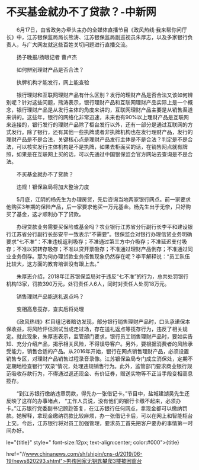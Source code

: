 # 不买基金就办不了贷款？-中新网

　　6月17日，由省政务办牵头主办的全媒体直播节目《政风热线·我来帮你问厅长》中，江苏银保监局局长熊涛、江苏银保监局副巡视员朱厚志，以及多家银行负责人，与广大网友就这些百姓关切问题进行直播交流。

　　扬子晚报/扬眼记者 曹卢杰

　　如何辨别理财产品是否合法？

　　执牌机构才能发行，网上能查验

　　银行理财和互联网理财产品有什么区别？发行的理财产品是否合法又该如何辨别呢？针对这些问题，熊涛表示，银行理财产品和互联网理财产品实际上是一个概念，银行理财产品是从发行主体的角度来讲的，互联网理财产品主要是从销售渠道来讲的。这些年，银行的网络化非常迅速，未来也有90%以上理财产品是互联网来连接的，银行发行的理财产品除了柜台发行以外，还有一部分是通过互联网的方式发行。除了银行，还有其他一些执牌或者非执牌机构也在发行理财产品，发行的理财产品是不是合法，关键核心点是理财产品发行主体是不是合法？判定是不是合法，可以核实发行主体机构是不是执牌，如果去柜面买的话，在销售网点就有牌照，如果是在互联网上买的话，可以先通过中国银保监会官方网站去查询是不是合法。

　　不买基金就办不了贷款？

　　违规！银保监局将加大整治力度

　　5月底，江阴的杨先生为办理房贷，先后咨询当地两家银行网点。前一家要求他购买3年期的保险产品，后一家要求他买一万元基金。杨先生出于无奈，只好购买了基金，这才顺利办下了贷款。

　　办理贷款业务需要买保险或基金吗？农业银行江苏省分行副行长李平和建设银行江苏省分行副行长彭安平一致表示“不需要”。银保监会对银行办理信贷业务明确要求“七不准”：不准违规返利吸存；不准通过第三方中介吸存；不准延迟支付吸存；不准以贷转存吸存；不准以贷开票吸存；不准通过理财产品倒存；不准通过同业业务倒存。那为何办理贷款业务搭售现象仍然存在呢？李平解释说：“员工队伍比较大，这方面的教育培训没有跟上去。”

　　朱厚志介绍，2018年江苏银保监局对于违反“七不准”的行为，总共处罚银行机构13家，罚款390万元，处罚责任人6人，同时对责任人处罚18万元。

　　销售理财产品能送礼返点吗？

　　变相高息揽存，查实后将处理

　　《政风热线》栏目组记者暗访发现，部分银行销售理财产品时，口头承诺保本保收益，将风险评估测试当成走过场，存在送礼返点等揽存行为，违反了相关规定。就此现象，朱厚志表示，监管部门要求，银行员工销售理财产品时，要如实告知、充分介绍产品，揭示相关风险，不得误导客户。另外，要根据消费者的风险承受能力，销售合适的产品。从2016年开始，银行在网点销售理财产品，必须设置销售专区，对理财产品销售过程录音录像。江苏银保监局专门成立消保处，定期不定期地检查银行“双录”情况，处理违规销售行为。此外，监管部门要求商业银行规范吸收存款行为，不得通过返还现金、有价证券，赠送实物等不正当手段变相高息揽存。

　　“到江苏银行缴纳违章罚款，得先办一张借记卡。”节目中，盐城建湖吴先生还反映了这样的办事堵点， “工作人员说，没有他们的银行卡缴不起来，必须办卡。”江苏银行党委副书记顾尟答复，在江苏银行任何网点，拿现金都可以缴纳罚款。她解释，拿现金缴纳罚款比较麻烦，办一张借记卡后，可以在网上和智能柜台上交。今后，江苏银行将对员工加强管理，要求员工首先把客户要办的事情第一时间办好。

le="{title}" style=" font-size:12px; text-align:center; color:#000">{title}

href="//www.chinanews.com/sh/shipin/cns-d/2019/06-19/news820293.shtml">男孩回家无钥匙攀爬3楼被困窗台
